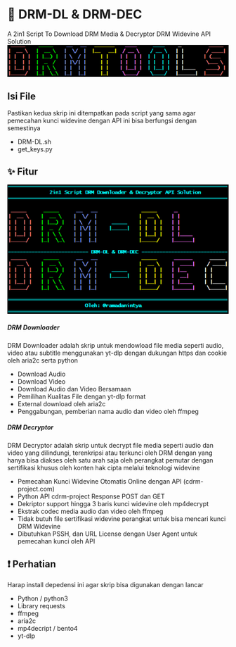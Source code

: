 # 🔑 DRM-DL & DRM-DEC
A 2in1 Script To Download DRM Media &amp; Decryptor DRM Widevine API Solution
![](https://github.com/Ramadani1t/DRM-DL-nd-DRM-DEC/blob/main/image/smintty.2025-05-31_19-37-15.png?raw=true)

## Isi File
Pastikan kedua skrip ini ditempatkan pada script yang sama agar pemecahan kunci widevine dengan API ini bisa berfungsi dengan semestinya
- DRM-DL.sh
- get_keys.py

## ✨ Fitur
![](https://github.com/Ramadani1t/DRM-DL-nd-DRM-DEC/blob/main/image/thumnail.png?raw=true)
##### DRM Downloader
DRM Downloader adalah skrip untuk mendowload file media seperti audio, video atau subtitle menggunakan yt-dlp dengan dukungan https dan cookie oleh aria2c serta python
- Download Audio
- Download Video
- Download Audio dan Video Bersamaan
- Pemilihan Kualitas File dengan yt-dlp format
- External download oleh aria2c
- Penggabungan, pemberian nama audio dan video oleh ffmpeg

##### DRM Decryptor
DRM Decryptor adalah skrip untuk decrypt file media seperti audio dan video yang dilindungi, terenkripsi atau terkunci oleh DRM dengan yang hanya bisa diakses oleh satu arah saja oleh perangkat pemutar dengan sertifikasi khusus oleh konten hak cipta melalui teknologi widevine
- Pemecahan Kunci Widevine Otomatis Online dengan API (cdrm-project.com)
- Python API cdrm-project Response POST dan GET
- Dekriptor support hingga 3 baris kunci widevine oleh mp4decrypt
- Ekstrak codec media audio dan video oleh ffmpeg
- Tidak butuh file sertifikasi widevine perangkat untuk bisa mencari kunci DRM Widevine
- Dibutuhkan PSSH, dan URL License dengan User Agent untuk pemecahan kunci oleh API

## ❗ Perhatian
Harap install depedensi ini agar skrip bisa digunakan dengan lancar
- Python / python3
- Library requests
- ffmpeg
- aria2c
- mp4decript / bento4
- yt-dlp
